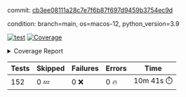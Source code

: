 commit: [cb3ee08111a28c7e7f6b87f697d9459b3754ec9d](https://github.com/rcmdnk/homebrew-file/tree/cb3ee08111a28c7e7f6b87f697d9459b3754ec9d)

condition: branch=main, os=macos-12, python_version=3.9

[![test](https://github.com/rcmdnk/homebrew-file/actions/workflows/test.yml/badge.svg)](https://github.com/rcmdnk/homebrew-file/actions/runs/4638601107)
<a href="https://github.com/rcmdnk/homebrew-file/blob/cb3ee08111a28c7e7f6b87f697d9459b3754ec9d/README.md"><img alt="Coverage" src="https://img.shields.io/badge/Coverage-54%25-orange.svg" /></a><details><summary>Coverage Report </summary><table><tr><th>File</th><th>Stmts</th><th>Miss</th><th>Cover</th><th>Missing</th></tr><tbody><tr><td colspan="5"><b>bin</b></td></tr><tr><td>&nbsp; &nbsp;<a href="https://github.com/rcmdnk/homebrew-file/blob/cb3ee08111a28c7e7f6b87f697d9459b3754ec9d/bin/brew-file">brew-file</a></td><td>1881</td><td>858</td><td>54%</td><td><a href="https://github.com/rcmdnk/homebrew-file/blob/cb3ee08111a28c7e7f6b87f697d9459b3754ec9d/bin/brew-file#L43-L58">43&ndash;58</a>, <a href="https://github.com/rcmdnk/homebrew-file/blob/cb3ee08111a28c7e7f6b87f697d9459b3754ec9d/bin/brew-file#L63-L65">63&ndash;65</a>, <a href="https://github.com/rcmdnk/homebrew-file/blob/cb3ee08111a28c7e7f6b87f697d9459b3754ec9d/bin/brew-file#L158">158</a>, <a href="https://github.com/rcmdnk/homebrew-file/blob/cb3ee08111a28c7e7f6b87f697d9459b3754ec9d/bin/brew-file#L273">273</a>, <a href="https://github.com/rcmdnk/homebrew-file/blob/cb3ee08111a28c7e7f6b87f697d9459b3754ec9d/bin/brew-file#L292">292</a>, <a href="https://github.com/rcmdnk/homebrew-file/blob/cb3ee08111a28c7e7f6b87f697d9459b3754ec9d/bin/brew-file#L357">357</a>, <a href="https://github.com/rcmdnk/homebrew-file/blob/cb3ee08111a28c7e7f6b87f697d9459b3754ec9d/bin/brew-file#L360-L363">360&ndash;363</a>, <a href="https://github.com/rcmdnk/homebrew-file/blob/cb3ee08111a28c7e7f6b87f697d9459b3754ec9d/bin/brew-file#L377-L382">377&ndash;382</a>, <a href="https://github.com/rcmdnk/homebrew-file/blob/cb3ee08111a28c7e7f6b87f697d9459b3754ec9d/bin/brew-file#L420-L425">420&ndash;425</a>, <a href="https://github.com/rcmdnk/homebrew-file/blob/cb3ee08111a28c7e7f6b87f697d9459b3754ec9d/bin/brew-file#L436">436</a>, <a href="https://github.com/rcmdnk/homebrew-file/blob/cb3ee08111a28c7e7f6b87f697d9459b3754ec9d/bin/brew-file#L641">641</a>, <a href="https://github.com/rcmdnk/homebrew-file/blob/cb3ee08111a28c7e7f6b87f697d9459b3754ec9d/bin/brew-file#L643">643</a>, <a href="https://github.com/rcmdnk/homebrew-file/blob/cb3ee08111a28c7e7f6b87f697d9459b3754ec9d/bin/brew-file#L645">645</a>, <a href="https://github.com/rcmdnk/homebrew-file/blob/cb3ee08111a28c7e7f6b87f697d9459b3754ec9d/bin/brew-file#L662-L666">662&ndash;666</a>, <a href="https://github.com/rcmdnk/homebrew-file/blob/cb3ee08111a28c7e7f6b87f697d9459b3754ec9d/bin/brew-file#L679-L684">679&ndash;684</a>, <a href="https://github.com/rcmdnk/homebrew-file/blob/cb3ee08111a28c7e7f6b87f697d9459b3754ec9d/bin/brew-file#L694">694</a>, <a href="https://github.com/rcmdnk/homebrew-file/blob/cb3ee08111a28c7e7f6b87f697d9459b3754ec9d/bin/brew-file#L710">710</a>, <a href="https://github.com/rcmdnk/homebrew-file/blob/cb3ee08111a28c7e7f6b87f697d9459b3754ec9d/bin/brew-file#L714-L718">714&ndash;718</a>, <a href="https://github.com/rcmdnk/homebrew-file/blob/cb3ee08111a28c7e7f6b87f697d9459b3754ec9d/bin/brew-file#L736-L750">736&ndash;750</a>, <a href="https://github.com/rcmdnk/homebrew-file/blob/cb3ee08111a28c7e7f6b87f697d9459b3754ec9d/bin/brew-file#L843-L858">843&ndash;858</a>, <a href="https://github.com/rcmdnk/homebrew-file/blob/cb3ee08111a28c7e7f6b87f697d9459b3754ec9d/bin/brew-file#L886">886</a>, <a href="https://github.com/rcmdnk/homebrew-file/blob/cb3ee08111a28c7e7f6b87f697d9459b3754ec9d/bin/brew-file#L897-L898">897&ndash;898</a>, <a href="https://github.com/rcmdnk/homebrew-file/blob/cb3ee08111a28c7e7f6b87f697d9459b3754ec9d/bin/brew-file#L906">906</a>, <a href="https://github.com/rcmdnk/homebrew-file/blob/cb3ee08111a28c7e7f6b87f697d9459b3754ec9d/bin/brew-file#L919-L924">919&ndash;924</a>, <a href="https://github.com/rcmdnk/homebrew-file/blob/cb3ee08111a28c7e7f6b87f697d9459b3754ec9d/bin/brew-file#L928-L930">928&ndash;930</a>, <a href="https://github.com/rcmdnk/homebrew-file/blob/cb3ee08111a28c7e7f6b87f697d9459b3754ec9d/bin/brew-file#L934-L937">934&ndash;937</a>, <a href="https://github.com/rcmdnk/homebrew-file/blob/cb3ee08111a28c7e7f6b87f697d9459b3754ec9d/bin/brew-file#L1032-L1034">1032&ndash;1034</a>, <a href="https://github.com/rcmdnk/homebrew-file/blob/cb3ee08111a28c7e7f6b87f697d9459b3754ec9d/bin/brew-file#L1037">1037</a>, <a href="https://github.com/rcmdnk/homebrew-file/blob/cb3ee08111a28c7e7f6b87f697d9459b3754ec9d/bin/brew-file#L1043">1043</a>, <a href="https://github.com/rcmdnk/homebrew-file/blob/cb3ee08111a28c7e7f6b87f697d9459b3754ec9d/bin/brew-file#L1066-L1069">1066&ndash;1069</a>, <a href="https://github.com/rcmdnk/homebrew-file/blob/cb3ee08111a28c7e7f6b87f697d9459b3754ec9d/bin/brew-file#L1131">1131</a>, <a href="https://github.com/rcmdnk/homebrew-file/blob/cb3ee08111a28c7e7f6b87f697d9459b3754ec9d/bin/brew-file#L1160">1160</a>, <a href="https://github.com/rcmdnk/homebrew-file/blob/cb3ee08111a28c7e7f6b87f697d9459b3754ec9d/bin/brew-file#L1193">1193</a>, <a href="https://github.com/rcmdnk/homebrew-file/blob/cb3ee08111a28c7e7f6b87f697d9459b3754ec9d/bin/brew-file#L1196">1196</a>, <a href="https://github.com/rcmdnk/homebrew-file/blob/cb3ee08111a28c7e7f6b87f697d9459b3754ec9d/bin/brew-file#L1208">1208</a>, <a href="https://github.com/rcmdnk/homebrew-file/blob/cb3ee08111a28c7e7f6b87f697d9459b3754ec9d/bin/brew-file#L1210">1210</a>, <a href="https://github.com/rcmdnk/homebrew-file/blob/cb3ee08111a28c7e7f6b87f697d9459b3754ec9d/bin/brew-file#L1241">1241</a>, <a href="https://github.com/rcmdnk/homebrew-file/blob/cb3ee08111a28c7e7f6b87f697d9459b3754ec9d/bin/brew-file#L1245">1245</a>, <a href="https://github.com/rcmdnk/homebrew-file/blob/cb3ee08111a28c7e7f6b87f697d9459b3754ec9d/bin/brew-file#L1249-L1252">1249&ndash;1252</a>, <a href="https://github.com/rcmdnk/homebrew-file/blob/cb3ee08111a28c7e7f6b87f697d9459b3754ec9d/bin/brew-file#L1254-L1257">1254&ndash;1257</a>, <a href="https://github.com/rcmdnk/homebrew-file/blob/cb3ee08111a28c7e7f6b87f697d9459b3754ec9d/bin/brew-file#L1286-L1300">1286&ndash;1300</a>, <a href="https://github.com/rcmdnk/homebrew-file/blob/cb3ee08111a28c7e7f6b87f697d9459b3754ec9d/bin/brew-file#L1305-L1308">1305&ndash;1308</a>, <a href="https://github.com/rcmdnk/homebrew-file/blob/cb3ee08111a28c7e7f6b87f697d9459b3754ec9d/bin/brew-file#L1311-L1317">1311&ndash;1317</a>, <a href="https://github.com/rcmdnk/homebrew-file/blob/cb3ee08111a28c7e7f6b87f697d9459b3754ec9d/bin/brew-file#L1322">1322</a>, <a href="https://github.com/rcmdnk/homebrew-file/blob/cb3ee08111a28c7e7f6b87f697d9459b3754ec9d/bin/brew-file#L1330">1330</a>, <a href="https://github.com/rcmdnk/homebrew-file/blob/cb3ee08111a28c7e7f6b87f697d9459b3754ec9d/bin/brew-file#L1336-L1341">1336&ndash;1341</a>, <a href="https://github.com/rcmdnk/homebrew-file/blob/cb3ee08111a28c7e7f6b87f697d9459b3754ec9d/bin/brew-file#L1352-L1374">1352&ndash;1374</a>, <a href="https://github.com/rcmdnk/homebrew-file/blob/cb3ee08111a28c7e7f6b87f697d9459b3754ec9d/bin/brew-file#L1402">1402</a>, <a href="https://github.com/rcmdnk/homebrew-file/blob/cb3ee08111a28c7e7f6b87f697d9459b3754ec9d/bin/brew-file#L1418-L1425">1418&ndash;1425</a>, <a href="https://github.com/rcmdnk/homebrew-file/blob/cb3ee08111a28c7e7f6b87f697d9459b3754ec9d/bin/brew-file#L1430-L1446">1430&ndash;1446</a>, <a href="https://github.com/rcmdnk/homebrew-file/blob/cb3ee08111a28c7e7f6b87f697d9459b3754ec9d/bin/brew-file#L1451-L1455">1451&ndash;1455</a>, <a href="https://github.com/rcmdnk/homebrew-file/blob/cb3ee08111a28c7e7f6b87f697d9459b3754ec9d/bin/brew-file#L1469-L1516">1469&ndash;1516</a>, <a href="https://github.com/rcmdnk/homebrew-file/blob/cb3ee08111a28c7e7f6b87f697d9459b3754ec9d/bin/brew-file#L1519-L1550">1519&ndash;1550</a>, <a href="https://github.com/rcmdnk/homebrew-file/blob/cb3ee08111a28c7e7f6b87f697d9459b3754ec9d/bin/brew-file#L1555-L1589">1555&ndash;1589</a>, <a href="https://github.com/rcmdnk/homebrew-file/blob/cb3ee08111a28c7e7f6b87f697d9459b3754ec9d/bin/brew-file#L1594-L1675">1594&ndash;1675</a>, <a href="https://github.com/rcmdnk/homebrew-file/blob/cb3ee08111a28c7e7f6b87f697d9459b3754ec9d/bin/brew-file#L1678-L1687">1678&ndash;1687</a>, <a href="https://github.com/rcmdnk/homebrew-file/blob/cb3ee08111a28c7e7f6b87f697d9459b3754ec9d/bin/brew-file#L1700">1700</a>, <a href="https://github.com/rcmdnk/homebrew-file/blob/cb3ee08111a28c7e7f6b87f697d9459b3754ec9d/bin/brew-file#L1705">1705</a>, <a href="https://github.com/rcmdnk/homebrew-file/blob/cb3ee08111a28c7e7f6b87f697d9459b3754ec9d/bin/brew-file#L1710-L1749">1710&ndash;1749</a>, <a href="https://github.com/rcmdnk/homebrew-file/blob/cb3ee08111a28c7e7f6b87f697d9459b3754ec9d/bin/brew-file#L1753-L1862">1753&ndash;1862</a>, <a href="https://github.com/rcmdnk/homebrew-file/blob/cb3ee08111a28c7e7f6b87f697d9459b3754ec9d/bin/brew-file#L1872-L1884">1872&ndash;1884</a>, <a href="https://github.com/rcmdnk/homebrew-file/blob/cb3ee08111a28c7e7f6b87f697d9459b3754ec9d/bin/brew-file#L1888">1888</a>, <a href="https://github.com/rcmdnk/homebrew-file/blob/cb3ee08111a28c7e7f6b87f697d9459b3754ec9d/bin/brew-file#L1897-L1975">1897&ndash;1975</a>, <a href="https://github.com/rcmdnk/homebrew-file/blob/cb3ee08111a28c7e7f6b87f697d9459b3754ec9d/bin/brew-file#L1983-L2028">1983&ndash;2028</a>, <a href="https://github.com/rcmdnk/homebrew-file/blob/cb3ee08111a28c7e7f6b87f697d9459b3754ec9d/bin/brew-file#L2031-L2038">2031&ndash;2038</a>, <a href="https://github.com/rcmdnk/homebrew-file/blob/cb3ee08111a28c7e7f6b87f697d9459b3754ec9d/bin/brew-file#L2042-L2043">2042&ndash;2043</a>, <a href="https://github.com/rcmdnk/homebrew-file/blob/cb3ee08111a28c7e7f6b87f697d9459b3754ec9d/bin/brew-file#L2048-L2092">2048&ndash;2092</a>, <a href="https://github.com/rcmdnk/homebrew-file/blob/cb3ee08111a28c7e7f6b87f697d9459b3754ec9d/bin/brew-file#L2101-L2137">2101&ndash;2137</a>, <a href="https://github.com/rcmdnk/homebrew-file/blob/cb3ee08111a28c7e7f6b87f697d9459b3754ec9d/bin/brew-file#L2140-L2146">2140&ndash;2146</a>, <a href="https://github.com/rcmdnk/homebrew-file/blob/cb3ee08111a28c7e7f6b87f697d9459b3754ec9d/bin/brew-file#L2150-L2158">2150&ndash;2158</a>, <a href="https://github.com/rcmdnk/homebrew-file/blob/cb3ee08111a28c7e7f6b87f697d9459b3754ec9d/bin/brew-file#L2180-L2181">2180&ndash;2181</a>, <a href="https://github.com/rcmdnk/homebrew-file/blob/cb3ee08111a28c7e7f6b87f697d9459b3754ec9d/bin/brew-file#L2185">2185</a>, <a href="https://github.com/rcmdnk/homebrew-file/blob/cb3ee08111a28c7e7f6b87f697d9459b3754ec9d/bin/brew-file#L2196-L2197">2196&ndash;2197</a>, <a href="https://github.com/rcmdnk/homebrew-file/blob/cb3ee08111a28c7e7f6b87f697d9459b3754ec9d/bin/brew-file#L2207-L2376">2207&ndash;2376</a>, <a href="https://github.com/rcmdnk/homebrew-file/blob/cb3ee08111a28c7e7f6b87f697d9459b3754ec9d/bin/brew-file#L2382-L2537">2382&ndash;2537</a>, <a href="https://github.com/rcmdnk/homebrew-file/blob/cb3ee08111a28c7e7f6b87f697d9459b3754ec9d/bin/brew-file#L2565">2565</a>, <a href="https://github.com/rcmdnk/homebrew-file/blob/cb3ee08111a28c7e7f6b87f697d9459b3754ec9d/bin/brew-file#L2590">2590</a>, <a href="https://github.com/rcmdnk/homebrew-file/blob/cb3ee08111a28c7e7f6b87f697d9459b3754ec9d/bin/brew-file#L2667">2667</a>, <a href="https://github.com/rcmdnk/homebrew-file/blob/cb3ee08111a28c7e7f6b87f697d9459b3754ec9d/bin/brew-file#L2672-L2683">2672&ndash;2683</a>, <a href="https://github.com/rcmdnk/homebrew-file/blob/cb3ee08111a28c7e7f6b87f697d9459b3754ec9d/bin/brew-file#L2707-L2715">2707&ndash;2715</a>, <a href="https://github.com/rcmdnk/homebrew-file/blob/cb3ee08111a28c7e7f6b87f697d9459b3754ec9d/bin/brew-file#L2738">2738</a>, <a href="https://github.com/rcmdnk/homebrew-file/blob/cb3ee08111a28c7e7f6b87f697d9459b3754ec9d/bin/brew-file#L2750">2750</a>, <a href="https://github.com/rcmdnk/homebrew-file/blob/cb3ee08111a28c7e7f6b87f697d9459b3754ec9d/bin/brew-file#L2766">2766</a>, <a href="https://github.com/rcmdnk/homebrew-file/blob/cb3ee08111a28c7e7f6b87f697d9459b3754ec9d/bin/brew-file#L2780-L2784">2780&ndash;2784</a>, <a href="https://github.com/rcmdnk/homebrew-file/blob/cb3ee08111a28c7e7f6b87f697d9459b3754ec9d/bin/brew-file#L2788-L2791">2788&ndash;2791</a>, <a href="https://github.com/rcmdnk/homebrew-file/blob/cb3ee08111a28c7e7f6b87f697d9459b3754ec9d/bin/brew-file#L2794-L2797">2794&ndash;2797</a>, <a href="https://github.com/rcmdnk/homebrew-file/blob/cb3ee08111a28c7e7f6b87f697d9459b3754ec9d/bin/brew-file#L2800-L2808">2800&ndash;2808</a>, <a href="https://github.com/rcmdnk/homebrew-file/blob/cb3ee08111a28c7e7f6b87f697d9459b3754ec9d/bin/brew-file#L2837-L2844">2837&ndash;2844</a>, <a href="https://github.com/rcmdnk/homebrew-file/blob/cb3ee08111a28c7e7f6b87f697d9459b3754ec9d/bin/brew-file#L2855-L2862">2855&ndash;2862</a>, <a href="https://github.com/rcmdnk/homebrew-file/blob/cb3ee08111a28c7e7f6b87f697d9459b3754ec9d/bin/brew-file#L2943-L2945">2943&ndash;2945</a>, <a href="https://github.com/rcmdnk/homebrew-file/blob/cb3ee08111a28c7e7f6b87f697d9459b3754ec9d/bin/brew-file#L2966">2966</a>, <a href="https://github.com/rcmdnk/homebrew-file/blob/cb3ee08111a28c7e7f6b87f697d9459b3754ec9d/bin/brew-file#L2972">2972</a>, <a href="https://github.com/rcmdnk/homebrew-file/blob/cb3ee08111a28c7e7f6b87f697d9459b3754ec9d/bin/brew-file#L2983-L3595">2983&ndash;3595</a>, <a href="https://github.com/rcmdnk/homebrew-file/blob/cb3ee08111a28c7e7f6b87f697d9459b3754ec9d/bin/brew-file#L3599">3599</a></td></tr><tr><td><b>TOTAL</b></td><td><b>1881</b></td><td><b>858</b></td><td><b>54%</b></td><td>&nbsp;</td></tr></tbody></table></details>

| Tests | Skipped | Failures | Errors | Time |
| ----- | ------- | -------- | -------- | ------------------ |
| 152 | 0 :zzz: | 0 :x: | 0 :fire: | 10m 41s :stopwatch: |

